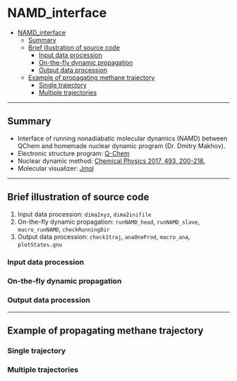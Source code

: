 # NAMD_interface
- [NAMD\_interface](#namd_interface)
  - [Summary](#summary)
  - [Brief illustration of source code](#brief-illustration-of-source-code)
    - [Input data procession](#input-data-procession)
    - [On-the-fly dynamic propagation](#on-the-fly-dynamic-propagation)
    - [Output data procession](#output-data-procession)
  - [Example of propagating methane trajectory](#example-of-propagating-methane-trajectory)
    - [Single trajectory](#single-trajectory)
    - [Multiple trajectories](#multiple-trajectories)
---
## Summary
- Interface of running nonadiabatic molecular dynamics (NAMD) between QChem and homemade nuclear dynamic program (Dr. Dmitry Makhov).
- Electronic structure program: [Q-Chem](https://www.q-chem.com/about/)
- Nuclear dynamic method: [Chemical Physics 2017, 493, 200-218.](https://www.sciencedirect.com/science/article/pii/S0301010416310357?via%3Dihub)
- Molecular visualizer: [Jmol](https://jmol.sourceforge.net)
---
## Brief illustration of source code
1. Input data procession:  `dima2xyz`, `dima2inifile`
2. On-the-fly dynamic propagation:  `runNAMD_head`, `runNAMD_slave`, `macro_runNAMD`, `checkRunningDir`
3. Output data procession:  `check1traj`, `anaOneProd`, `macro_ana`, `plotStates.gnu`
### Input data procession 

### On-the-fly dynamic propagation

<!-- #### Select computational platform
1. `runNAMD_head`: propagate trajectories on the head node; it is written for testing. 
2. `runNAMD_slave`: propagate trajectories on HPC; [Sun Grid Engine (SGE) scheduler system](http://talby.rcs.manchester.ac.uk/~ri/_linux_and_hpc_lib/sge_intro.html) -->


### Output data procession 

---
## Example of propagating methane trajectory 

### Single trajectory 

### Multiple trajectories

